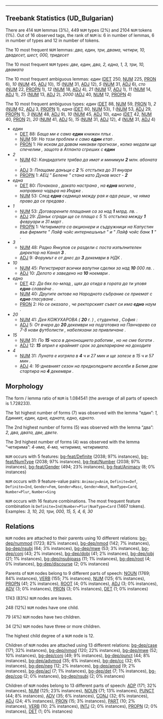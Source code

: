 

--------------------------------------------------------------------------------

## Treebank Statistics (UD_Bulgarian)

There are 414 `NUM` lemmas (3%), 449 `NUM` types (2%) and 2104 `NUM` tokens (1%).
Out of 16 observed tags, the rank of `NUM` is: 6 in number of lemmas, 6 in number of types and 12 in number of tokens.

The 10 most frequent `NUM` lemmas: <em>два, един, три, двама, четири, 10, двадесет, шест, 000, тридесет</em>

The 10 most frequent `NUM` types:  <em>две, един, два, 2, една, 1, 3, три, 10, двамата</em>

The 10 most frequent ambiguous lemmas: <em>един</em> ([DET]() 250, [NUM]() 225, [PRON]() 6), <em>10</em> ([NUM]() 45, [ADJ]() 10), <em>15</em> ([NUM]() 31, [ADJ]() 12), <em>5</em> ([NUM]() 31, [ADJ]() 6), <em>сто</em> ([NUM]() 22, [PROPN]() 1), <em>12</em> ([NUM]() 18, [ADJ]() 4), <em>21</em> ([NUM]() 17, [ADJ]() 1), <em>11</em> ([NUM]() 14, [ADJ]() 1), <em>25</em> ([NUM]() 13, [ADJ]() 2), <em>2000</em> ([ADJ]() 40, [NUM]() 12, [PROPN]() 4)

The 10 most frequent ambiguous types:  <em>един</em> ([DET]() 88, [NUM]() 59, [PRON]() 1), <em>2</em> ([NUM]() 62, [ADJ]() 3, [PROPN]() 1), <em>една</em> ([DET]() 80, [NUM]() 53), <em>1</em> ([NUM]() 53, [ADJ]() 29, [PROPN]() 1), <em>3</em> ([NUM]() 48, [ADJ]() 9), <em>10</em> ([NUM]() 45, [ADJ]() 10), <em>едно</em> ([DET]() 42, [NUM]() 40, [PRON]() 2), <em>20</em> ([NUM]() 41, [ADJ]() 5), <em>15</em> ([NUM]() 31, [ADJ]() 12), <em>4</em> ([NUM]() 31, [ADJ]() 4)


* <em>един</em>
  * [DET]() 88: <em>Баща ми е само <b>един</b> книжен плъх .</em>
  * [NUM]() 59: <em>Но този проблем е само <b>един</b> етап .</em>
  * [PRON]() 1: <em>Не искам да давам никакви прогнози , колко медали ще спечелим , защото в Атланта сгреших с <b>един</b></em>
* <em>2</em>
  * [NUM]() 62: <em>Кандидатите трябва да имат и минимум <b>2</b> млн. абоната .</em>
  * [ADJ]() 3: <em>Плащаме данъци с <b>2</b> % отстъпка до 31 януари</em>
  * [PROPN]() 1: <em>АЕЦ " Белене " стана като Дунав мост - <b>2</b></em>
* <em>една</em>
  * [DET]() 80: <em>Почакаха , докато настрана , на <b>една</b> могила , направиха чадъра на Индже .</em>
  * [NUM]() 53: <em>След <b>една</b> седмица между рая и ада реши , че няма право да се предава .</em>
* <em>1</em>
  * [NUM]() 53: <em>Договорените плащания са за над <b>1</b> млрд. лв. .</em>
  * [ADJ]() 29: <em>Данък сгради ще се плаща с 5 % отстъпка между <b>1</b> февруари и 31 март .</em>
  * [PROPN]() 1: <em>Четиримата са акционери и съдружници на Капустин във фирмите " Лайф чойс интернешънъл " и " Лайф чойс банк <b>1</b> " .</em>
* <em>3</em>
  * [NUM]() 48: <em>Радко Янкулов се раздели с поста изпълнителен директор на Канал <b>3</b> .</em>
  * [ADJ]() 9: <em>Форумът е от днес до <b>3</b> декември в НДК .</em>
* <em>10</em>
  * [NUM]() 45: <em>Регистрират всички валутни сделки за над <b>10</b> 000 лв. .</em>
  * [ADJ]() 10: <em>Делото е заведено на <b>10</b> ноември .</em>
* <em>едно</em>
  * [DET]() 42: <em>Да бях по-млад , щях да отида в гората да ти уловя <b>едно</b> славейче .</em>
  * [NUM]() 40: <em>Другите актове на Народното събрание се приемат с <b>едно</b> гласуване .</em>
  * [PRON]() 2: <em>Но се оказало , че ректорският съвет си има <b>едно</b> наум .</em>
* <em>20</em>
  * [NUM]() 41: <em>Дея КОЖУХАРОВА ( <b>20</b> г. ) , студентка , София :</em>
  * [ADJ]() 5: <em>От вчера до <b>20</b> декември на подготовка на Панчарево са 7-8 нови футболисти , набелязани за привличане .</em>
* <em>15</em>
  * [NUM]() 31: <em>По <b>15</b> часа в денонощието работим , но не сме богати .</em>
  * [ADJ]() 12: <em><b>15</b> април е крайният срок за деклариране на доходите</em>
* <em>4</em>
  * [NUM]() 31: <em>Луната е изгряла в <b>4</b> ч и 27 мин и ще залезе в 15 ч и 57 мин .</em>
  * [ADJ]() 4: <em>16-дневният сезон на предколедните веселби в Белия дом стартира на <b>4</b> декември .</em>

## Morphology

The form / lemma ratio of `NUM` is 1.084541 (the average of all parts of speech is 1.728233).

The 1st highest number of forms (7) was observed with the lemma “един”: <em>1, Единият, един, една, едната, едно, едното</em>.

The 2nd highest number of forms (5) was observed with the lemma “два”: <em>2, два, двата, две, двете</em>.

The 3rd highest number of forms (4) was observed with the lemma “четирима”: <em>4-има, 4-ма, четирима, четиримата</em>.

`NUM` occurs with 5 features: [bg-feat/Definite]() (2038; 97% instances), [bg-feat/NumType]() (2038; 97% instances), [bg-feat/Number]() (2038; 97% instances), [bg-feat/Gender]() (494; 23% instances), [bg-feat/Animacy]() (8; 0% instances)

`NUM` occurs with 9 feature-value pairs: `Animacy=Anim`, `Definite=Def`, `Definite=Ind`, `Gender=Fem`, `Gender=Masc`, `Gender=Neut`, `NumType=Card`, `Number=Plur`, `Number=Sing`

`NUM` occurs with 16 feature combinations.
The most frequent feature combination is `Definite=Ind|Number=Plur|NumType=Card` (1467 tokens).
Examples: <em>3, 10, 20, три, 000, 15, 5, 4, 6, 30</em>


## Relations

`NUM` nodes are attached to their parents using 10 different relations: [bg-dep/nummod]() (1723; 82% instances), [bg-dep/nmod]() (142; 7% instances), [bg-dep/nsubj]() (64; 3% instances), [bg-dep/mwe]() (53; 3% instances), [bg-dep/conj]() (43; 2% instances), [bg-dep/dobj]() (41; 2% instances), [bg-dep/iobj]() (21; 1% instances), [bg-dep/nsubjpass]() (11; 1% instances), [bg-dep/root]() (4; 0% instances), [bg-dep/discourse]() (2; 0% instances)

Parents of `NUM` nodes belong to 9 different parts of speech: [NOUN]() (1769; 84% instances), [VERB]() (155; 7% instances), [NUM]() (125; 6% instances), [PROPN]() (41; 2% instances), [ROOT]() (4; 0% instances), [ADJ]() (3; 0% instances), [ADV]() (3; 0% instances), [PRON]() (3; 0% instances), [DET]() (1; 0% instances)

1743 (83%) `NUM` nodes are leaves.

248 (12%) `NUM` nodes have one child.

79 (4%) `NUM` nodes have two children.

34 (2%) `NUM` nodes have three or more children.

The highest child degree of a `NUM` node is 12.

Children of `NUM` nodes are attached using 13 different relations: [bg-dep/case]() (171; 32% instances), [bg-dep/nmod]() (120; 22% instances), [bg-dep/mwe]() (52; 10% instances), [bg-dep/conj]() (49; 9% instances), [bg-dep/punct]() (44; 8% instances), [bg-dep/advmod]() (35; 6% instances), [bg-dep/cc]() (32; 6% instances), [bg-dep/neg]() (12; 2% instances), [bg-dep/amod]() (9; 2% instances), [bg-dep/acl]() (7; 1% instances), [bg-dep/det]() (7; 1% instances), [bg-dep/cop]() (2; 0% instances), [bg-dep/nsubj]() (2; 0% instances)

Children of `NUM` nodes belong to 13 different parts of speech: [ADP]() (171; 32% instances), [NUM]() (125; 23% instances), [NOUN]() (71; 13% instances), [PUNCT]() (44; 8% instances), [ADV]() (35; 6% instances), [CONJ]() (32; 6% instances), [ADJ]() (24; 4% instances), [PRON]() (15; 3% instances), [PART]() (10; 2% instances), [VERB]() (10; 2% instances), [INTJ]() (2; 0% instances), [PROPN]() (2; 0% instances), [DET]() (1; 0% instances)

